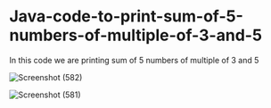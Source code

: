# Java-code-to-print-sum-of-5-numbers-of-multiple-of-3-and-5

In this code we are printing sum of 5 numbers of multiple of 3 and 5

![Screenshot (582)](https://github.com/RishabhRaj240/Java-code-to-print-sum-of-5-numbers-of-multiple-of-3-and-5/assets/155876855/24295270-6ada-46e9-bf2c-ff94dafd44f1)

![Screenshot (581)](https://github.com/RishabhRaj240/Java-code-to-print-sum-of-5-numbers-of-multiple-of-3-and-5/assets/155876855/7bc6b8c1-4cc1-4a76-a2da-6d1bcd8df2dd)

